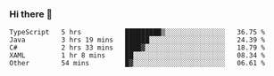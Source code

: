 ### Hi there 👋

<!--START_SECTION:waka-->

```text
TypeScript   5 hrs           █████████▒░░░░░░░░░░░░░░░   36.75 %
Java         3 hrs 19 mins   ██████░░░░░░░░░░░░░░░░░░░   24.39 %
C#           2 hrs 33 mins   ████▓░░░░░░░░░░░░░░░░░░░░   18.79 %
XAML         1 hr 8 mins     ██░░░░░░░░░░░░░░░░░░░░░░░   08.34 %
Other        54 mins         █▓░░░░░░░░░░░░░░░░░░░░░░░   06.61 %
```

<!--END_SECTION:waka-->

<!--
**Jonas-VanHaeken/Jonas-VanHaeken** is a ✨ _special_ ✨ repository because its `README.md` (this file) appears on your GitHub profile.

Here are some ideas to get you started:

- 🔭 I’m currently working on ...
- 🌱 I’m currently learning ...
- 👯 I’m looking to collaborate on ...
- 🤔 I’m looking for help with ...
- 💬 Ask me about ...
- 📫 How to reach me: ...
- 😄 Pronouns: ...
- ⚡ Fun fact: ...
-->
